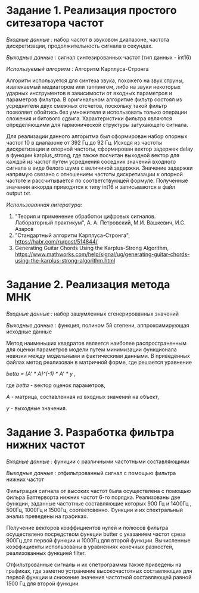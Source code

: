 # Задание 1. Реализация простого ситезатора частот

*Входные данные :*   набор частот в звуковом диапазоне, частота дискретизации, продолжительность сигнала в секундах.

*Выходные данные :*  сигнал синтезированных частот (тип данных - int16)

*Используемый алгоритм :* Алгоритм Карплуса-Стронга

Алгоритм используется для синтеза звука, похожего на звук струны, извлекаемый медиатором или тэппингом, либо на звуки некоторых ударных инструментов в зависимости от входных параметров и параметров фильтра. В оригинальном алгоритме фильтр состоял из усреднителя двух смежных отсчетов, поскольку такой фильтр позволяет обойтись без умножителя и использовать только операции сложения и битового сдвига. Характеристики фильтра являются определяющими для гармонической структуры затухающего сигнала.

Для реализации данного алгоритма был сформирован набор опорных частот f0 в диапазоне от 392 Гц до 92 Гц. Исходя из частоты дискретизации и опорной частоты, сформирован вектор задержек delay в функции karplus_strong, где также посчитан выходной вектор для каждой из частот путем усреднения соседних значений входного сигнала в виде белого шума с величиной задержки. Значение задержки напрямую связано с отношением частоты дискретизации к опорной частоте и рассчитывается по соответствующей формуле. Полученные значения аккорда приводятся к типу int16 и записываются в файл output.txt. 

*Использованная литература:*

1. "Теория и применение обработки цифровых сигналов. Лабораторный практикум", А. А. Петровский, М.И. Вашкевич, И.С. Азаров
2. "Стандартный алгоритм Карплуса-Стронга", https://habr.com/ru/post/514844/
3. Generating Guitar Chords Using the Karplus-Strong Algorithm, https://www.mathworks.com/help/signal/ug/generating-guitar-chords-using-the-karplus-strong-algorithm.html


# Задание 2. Реализация метода МНК

*Входные данные :*   набор зашумленных сгенерированных значений

*Выходные данные :* функция, полином 5й степени, аппроксимирующая исходные данные

Метод наименьших квадратов является наиболее распространенным  для оценки параметров модели  путем минимизации функционала невязки между модельными и фактическими данными. В приведенных файлах метод реализован в матричной форме, где решается уравнение

*betta = [A' * A]^(-1) * A' * y* ,

где *betta* - вектор оценок параметров, 

*А* - матрица, составленная из входных значений на объект, 

*y* - выходные значения.


# Задание 3. Разработка фильтра нижних частот

*Входные данные :* функции с различными частотными составляющими

*Выходные данные :* отфильтрованный сигнал с помощью фильтра нижних частот

Фильтрация сигнала от высоких частот была осуществлена с помощью фильра Баттерворта нижних частот 6-го порядка.
Реализованы две функции, заданные частотные составляющие которых 900 Гц и 1400Гц , 500Гц, 1000Гц и 1500Гц, соответсвенно.
Функции и их спектральный анализ преведены на графиках. 

Получение векторов коэффициентов нулей и полюсов фильтра осуществлено посредством функции butter с указанием частот среза 900Гц для 
первой функции и 1000Гц для второй функции. Вычисленные коэффициенты использованы в уравнениях конечных разностей, реализованных функцией
filter. 

Отфильтрованные сигналы и их спетрограммы также приведены на графиках, где заметно устранение высокочастотных составляющих для первой функции и снижение значения
частотной составляющей равной 1500 Гц для второй функции.
